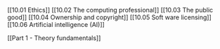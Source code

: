 [[10.01 Ethics]]
[[10.02 The computing professional]]
[[10.03 The public good]]
[[10.04 Ownership and copyright]]
[[10.05 Soft ware licensing]]
[[10.06 Artificial intelligence (AI)]]

[[Part 1 - Theory fundamentals]]